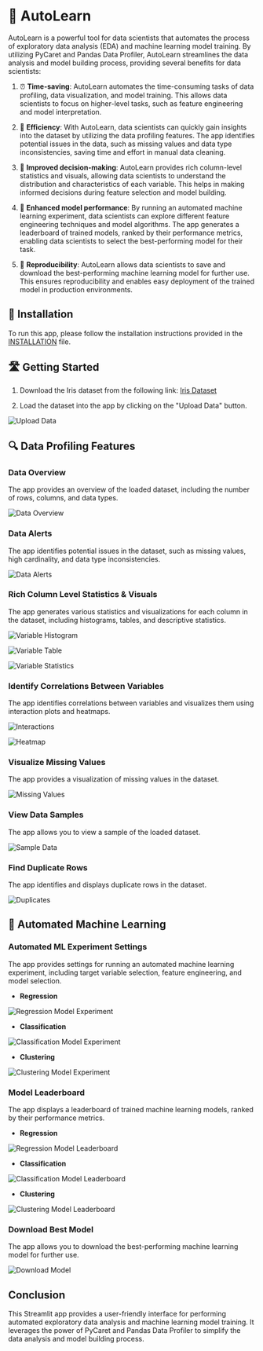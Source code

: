 # 🤖 AutoLearn


AutoLearn is a powerful tool for data scientists that automates the process of exploratory data analysis (EDA) and machine learning model training. By utilizing PyCaret and Pandas Data Profiler, AutoLearn streamlines the data analysis and model building process, providing several benefits for data scientists:

1. ⏰ **Time-saving**: AutoLearn automates the time-consuming tasks of data profiling, data visualization, and model training. This allows data scientists to focus on higher-level tasks, such as feature engineering and model interpretation.


2. 🚀 **Efficiency**: With AutoLearn, data scientists can quickly gain insights into the dataset by utilizing the data profiling features. The app identifies potential issues in the data, such as missing values and data type inconsistencies, saving time and effort in manual data cleaning.


3. 🤔 **Improved decision-making**: AutoLearn provides rich column-level statistics and visuals, allowing data scientists to understand the distribution and characteristics of each variable. This helps in making informed decisions during feature selection and model building.


4. 🚀 **Enhanced model performance**: By running an automated machine learning experiment, data scientists can explore different feature engineering techniques and model algorithms. The app generates a leaderboard of trained models, ranked by their performance metrics, enabling data scientists to select the best-performing model for their task.

5. 🔁 **Reproducibility**: AutoLearn allows data scientists to save and download the best-performing machine learning model for further use. This ensures reproducibility and enables easy deployment of the trained model in production environments.

## 🔌 Installation

To run this app, please follow the installation instructions provided in the [INSTALLATION](INSTALLATION.md) file.

## 🛣 Getting Started

1. Download the Iris dataset from the following link: [Iris Dataset](https://archive.ics.uci.edu/dataset/53/iris)

2. Load the dataset into the app by clicking on the "Upload Data" button.

![Upload Data](images/demo_upload_data.png)

## 🔍 Data Profiling Features

### Data Overview

The app provides an overview of the loaded dataset, including the number of rows, columns, and data types.

![Data Overview](images/demo_profile_overview.png)

### Data Alerts

The app identifies potential issues in the dataset, such as missing values, high cardinality, and data type inconsistencies.

![Data Alerts](images/demo_profile_alerts.png)

### Rich Column Level Statistics & Visuals

The app generates various statistics and visualizations for each column in the dataset, including histograms, tables, and descriptive statistics.

![Variable Histogram](images/demo_variable_hist.png)

![Variable Table](images/demo_variable_table.png)

![Variable Statistics](images/demo_variable_statistics.png)

### Identify Correlations Between Variables

The app identifies correlations between variables and visualizes them using interaction plots and heatmaps.

![Interactions](images/demo_interactions.png)

![Heatmap](images/demo_heatmap.png)

### Visualize Missing Values

The app provides a visualization of missing values in the dataset.

![Missing Values](images/demo_missing_values.png)

### View Data Samples

The app allows you to view a sample of the loaded dataset.

![Sample Data](images/demo_sample_data.png)

### Find Duplicate Rows

The app identifies and displays duplicate rows in the dataset.

![Duplicates](images/demo_duplicates.png)

## 🤖 Automated Machine Learning

### Automated ML Experiment Settings

The app provides settings for running an automated machine learning experiment, including target variable selection, feature engineering, and model selection.

* **Regression**

![Regression Model Experiment](images/demo_regression_model_experiment.png)

* **Classification**

![Classification Model Experiment](images/demo_classification_model_experiment.png)

* **Clustering**

![Clustering Model Experiment](images/demo_clustering_model_experiment.png)

### Model Leaderboard

The app displays a leaderboard of trained machine learning models, ranked by their performance metrics.

* **Regression**

![Regression Model Leaderboard](images/demo_regression_model_leaderboard.png)

* **Classification**

![Classification Model Leaderboard](images/demo_classification_model_leaderboard.png)

* **Clustering**

![Clustering Model Leaderboard](images/demo_clustering_model_leaderboard.png)

### Download Best Model

The app allows you to download the best-performing machine learning model for further use.

![Download Model](images/demo_download_model.png)

## Conclusion

This Streamlit app provides a user-friendly interface for performing automated exploratory data analysis and machine learning model training. It leverages the power of PyCaret and Pandas Data Profiler to simplify the data analysis and model building process.